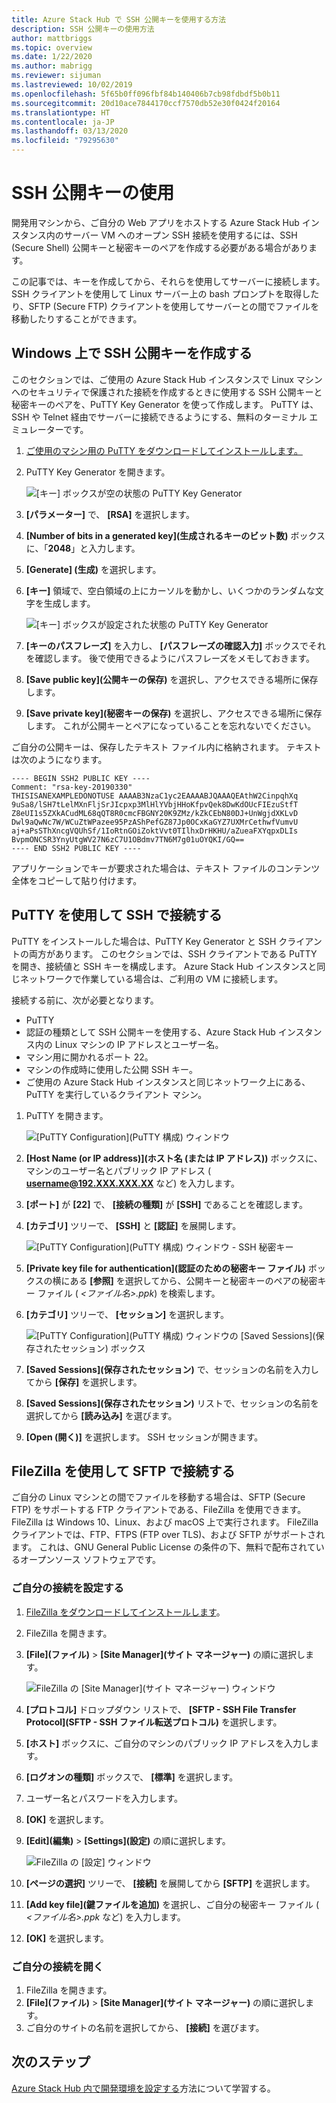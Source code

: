 ```yaml
---
title: Azure Stack Hub で SSH 公開キーを使用する方法
description: SSH 公開キーの使用方法
author: mattbriggs
ms.topic: overview
ms.date: 1/22/2020
ms.author: mabrigg
ms.reviewer: sijuman
ms.lastreviewed: 10/02/2019
ms.openlocfilehash: 5f65b0ff096fbf84b140406b7cb98fdbdf5b0b11
ms.sourcegitcommit: 20d10ace7844170ccf7570db52e30f0424f20164
ms.translationtype: HT
ms.contentlocale: ja-JP
ms.lasthandoff: 03/13/2020
ms.locfileid: "79295630"
---
```

# <a name="use-an-ssh-public-key"></a>SSH 公開キーの使用

開発用マシンから、ご自分の Web アプリをホストする Azure Stack Hub インスタンス内のサーバー VM へのオープン SSH 接続を使用するには、SSH (Secure Shell) 公開キーと秘密キーのペアを作成する必要がある場合があります。 

この記事では、キーを作成してから、それらを使用してサーバーに接続します。 SSH クライアントを使用して Linux サーバー上の bash プロンプトを取得したり、SFTP (Secure FTP) クライアントを使用してサーバーとの間でファイルを移動したりすることができます。

## <a name="create-an-ssh-public-key-on-windows"></a>Windows 上で SSH 公開キーを作成する

このセクションでは、ご使用の Azure Stack Hub インスタンスで Linux マシンへのセキュリティで保護された接続を作成するときに使用する SSH 公開キーと秘密キーのペアを、PuTTY Key Generator を使って作成します。 PuTTY は、SSH や Telnet 経由でサーバーに接続できるようにする、無料のターミナル エミュレーターです。

1. [ご使用のマシン用の PuTTY をダウンロードしてインストールします。](https://www.chiark.greenend.org.uk/~sgtatham/putty/latest.html)

1. PuTTY Key Generator を開きます。

    ![[キー] ボックスが空の状態の PuTTY Key Generator](media/azure-stack-dev-start-howto-ssh-public-key/001-putty-key-gen-start.png)

1. **[パラメーター]** で、 **[RSA]** を選択します。

1. **[Number of bits in a generated key]\(生成されるキーのビット数\)** ボックスに、「**2048**」と入力します。  

1. **[Generate] \(生成)** を選択します。

1. **[キー]** 領域で、空白領域の上にカーソルを動かし、いくつかのランダムな文字を生成します。

    ![[キー] ボックスが設定された状態の PuTTY Key Generator](media/azure-stack-dev-start-howto-ssh-public-key/002-putty-key-gen-result.png)

1. **[キーのパスフレーズ]** を入力し、 **[パスフレーズの確認入力]** ボックスでそれを確認します。 後で使用できるようにパスフレーズをメモしておきます。

1. **[Save public key]\(公開キーの保存\)** を選択し、アクセスできる場所に保存します。

1. **[Save private key]\(秘密キーの保存\)** を選択し、アクセスできる場所に保存します。 これが公開キーとペアになっていることを忘れないでください。

ご自分の公開キーは、保存したテキスト ファイル内に格納されます。 テキストは次のようになります。

```text  
---- BEGIN SSH2 PUBLIC KEY ----
Comment: "rsa-key-20190330"
THISISANEXAMPLEDONOTUSE AAAAB3NzaC1yc2EAAAABJQAAAQEAthW2CinpqhXq
9uSa8/lSH7tLelMXnFljSrJIcpxp3MlHlYVbjHHoKfpvQek8DwKdOUcFIEzuStfT
Z8eUI1s5ZXkACudML68qQT8R0cmcFBGNY20K9ZMz/kZkCEbN80DJ+UnWgjdXKLvD
Dwl9aQwNc7W/WCuZtWPazee95PzAShPefGZ87Jp0OCxKaGYZ7UXMrCethwfVumvU
aj+aPsSThXncgVQUhSf/1IoRtnGOiZoktVvt0TIlhxDrHKHU/aZueaFXYqpxDLIs
BvpmONCSR3YnyUtgWV27N6zC7U1OBdmv7TN6M7g01uOYQKI/GQ==
---- END SSH2 PUBLIC KEY ----
```

アプリケーションでキーが要求された場合は、テキスト ファイルのコンテンツ全体をコピーして貼り付けます。

## <a name="connect-with-ssh-by-using-putty"></a>PuTTY を使用して SSH で接続する

PuTTY をインストールした場合は、PuTTY Key Generator と SSH クライアントの両方があります。 このセクションでは、SSH クライアントである PuTTY を開き、接続値と SSH キーを構成します。 Azure Stack Hub インスタンスと同じネットワークで作業している場合は、ご利用の VM に接続します。

接続する前に、次が必要となります。
- PuTTY
- 認証の種類として SSH 公開キーを使用する、Azure Stack Hub インスタンス内の Linux マシンの IP アドレスとユーザー名。
- マシン用に開かれるポート 22。
- マシンの作成時に使用した公開 SSH キー。
- ご使用の Azure Stack Hub インスタンスと同じネットワーク上にある、PuTTY を実行しているクライアント マシン。

1. PuTTY を開きます。

    ![[PuTTY Configuration]\(PuTTY 構成\) ウィンドウ](media/azure-stack-dev-start-howto-ssh-public-key/002-putty-connect.png)

2. **[Host Name (or IP address)]\(ホスト名 (または IP アドレス)\)** ボックスに、マシンのユーザー名とパブリック IP アドレス ( **username@192.XXX.XXX.XX** など) を入力します。 
3. **[ポート]** が **[22]** で、 **[接続の種類]** が **[SSH]** であることを確認します。
4. **[カテゴリ]** ツリーで、 **[SSH]** と **[認証]** を展開します。

    ![[PuTTY Configuration]\(PuTTY 構成\) ウィンドウ - SSH 秘密キー](media/azure-stack-dev-start-howto-ssh-public-key/002-putty-set-private-key.png)

5. **[Private key file for authentication]\(認証のための秘密キー ファイル\)** ボックスの横にある **[参照]** を選択してから、公開キーと秘密キーのペアの秘密キー ファイル ( *\<ファイル名>.ppk*) を検索します。
6. **[カテゴリ]** ツリーで、 **[セッション]** を選択します。

    ![[PuTTY Configuration]\(PuTTY 構成\) ウィンドウの [Saved Sessions]\(保存されたセッション\) ボックス](media/azure-stack-dev-start-howto-ssh-public-key/003-puTTY-save-session.png)

7. **[Saved Sessions]\(保存されたセッション\)** で、セッションの名前を入力してから **[保存]** を選択します。
8. **[Saved Sessions]\(保存されたセッション\)** リストで、セッションの名前を選択してから **[読み込み]** を選びます。
9. **[Open (開く)]** を選択します。 SSH セッションが開きます。

## <a name="connect-with-sftp-with-filezilla"></a>FileZilla を使用して SFTP で接続する

ご自分の Linux マシンとの間でファイルを移動する場合は、SFTP (Secure FTP) をサポートする FTP クライアントである、FileZilla を使用できます。 FileZilla は Windows 10、Linux、および macOS 上で実行されます。 FileZilla クライアントでは、FTP、FTPS (FTP over TLS)、および SFTP がサポートされます。 これは、GNU General Public License の条件の下、無料で配布されているオープンソース ソフトウェアです。

### <a name="set-your-connection"></a>ご自分の接続を設定する

1. [FileZilla をダウンロードしてインストールします](https://filezilla-project.org/download.php)。
1. FileZilla を開きます。
1. **[File]\(ファイル\)**  >  **[Site Manager]\(サイト マネージャー\)** の順に選択します。

    ![FileZilla の [Site Manager]\(サイト マネージャー\) ウィンドウ](media/azure-stack-dev-start-howto-ssh-public-key/005-filezilla-file-manager.png)

1. **[プロトコル]** ドロップダウン リストで、 **[SFTP - SSH File Transfer Protocol]\(SFTP - SSH ファイル転送プロトコル\)** を選択します。
1. **[ホスト]** ボックスに、ご自分のマシンのパブリック IP アドレスを入力します。
1. **[ログオンの種類]** ボックスで、 **[標準]** を選択します。
1. ユーザー名とパスワードを入力します。
1. **[OK]** を選択します。
1. **[Edit]\(編集\)**  >  **[Settings]\(設定\)** の順に選択します。

    ![FileZilla の [設定] ウィンドウ](media/azure-stack-dev-start-howto-ssh-public-key/006-filezilla-add-private-key.png)

1. **[ページの選択]** ツリーで、 **[接続]** を展開してから **[SFTP]** を選択します。
1. **[Add key file]\(鍵ファイルを追加\)** を選択し、ご自分の秘密キー ファイル ( *\<ファイル名>.ppk* など) を入力します。
1. **[OK]** を選択します。

### <a name="open-your-connection"></a>ご自分の接続を開く

1. FileZilla を開きます。
1. **[File]\(ファイル\)**  >  **[Site Manager]\(サイト マネージャー\)** の順に選択します。
1. ご自分のサイトの名前を選択してから、 **[接続]** を選びます。

## <a name="next-steps"></a>次のステップ

[Azure Stack Hub 内で開発環境を設定する](azure-stack-dev-start.md)方法について学習する。
